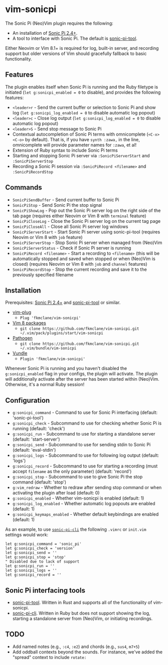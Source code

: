 # vim-sonicpi

The Sonic Pi (Neo)Vim plugin requires the following:

* An installation of [Sonic Pi 2.4+](http://www.sonic-pi.net/).
* A tool to interface with Sonic Pi. The default is [sonic-pi-tool](https://github.com/fkmclane/sonic-pi-tool/).

Either Neovim or Vim 8.1+ is required for log, built-in server, and recording support but older versions of Vim should gracefully fallback to basic functionality.


## Features

The plugin enables itself when Sonic Pi is running and the Ruby filetype is initiated (`let g:sonicpi_enabled = 0` to disable), and provides the following features:

* `<leader>r` - Send the current buffer or selection to Sonic Pi and show log (`let g:sonicpi_log_enabled = 0` to disable automatic log popout)
* `<leader>c` - Close log output (`let g:sonicpi_log_enabled = 0` to disable automatic log popout)
* `<leader>S` - Send stop message to Sonic Pi
* Contextual autocompletion of Sonic Pi terms with omnicomplete (`<C-x><C-o>` by default). That is, if you have `synth :zawa,` in the line, omnicomplete will provide parameter names for `:zawa`, et al!
* Extension of Ruby syntax to include Sonic Pi terms
* Starting and stopping Sonic Pi server via `:SonicPiServerStart` and `:SonicPiServerStop`
* Recording a Sonic Pi session via `:SonicPiRecord <filename>` and `:SonicPiRecordStop`


## Commands

* `SonicPiSendBuffer` - Send current buffer to Sonic Pi
* `SonicPiStop` - Send Sonic Pi the stop signal
* `SonicPiShowLog` - Pop out the Sonic Pi server log on the right side of the tab page (requires either Neovim or Vim 8 with `terminal` feature)
* `SonicPiCloseLog` - Close the Sonic Pi server log on the current tag page
* `SonicPiCloseAll` - Close all Sonic Pi server log windows
* `SonicPiServerStart` - Start Sonic Pi server using sonic-pi-tool (requires Neovim or Vim 8 with `job` feature)
* `SonicPiServerStop` - Stop Sonic Pi server when managed from (Neo)Vim
* `SonicPiServerStatus` - Check if Sonic Pi server is running
* `SonicPiRecord <filename>` - Start a recording to `<filename>` (this will be automatically stopped and saved when stopped or when (Neo)Vim is closed) (requires Neovim or Vim 8 with `job` and `channel` features)
* `SonicPiRecordStop` - Stop the current recording and save it to the previously specified filename


## Installation

Prerequisites: [Sonic Pi 2.4+](http://www.sonic-pi.net/) and [sonic-pi-tool](https://github.com/fkmclane/sonic-pi-tool/) or similar.

* [vim-plug](https://github.com/junegunn/vim-plug)
  * `Plug 'fkmclane/vim-sonicpi'`
* [Vim 8 packages](http://vimhelp.appspot.com/repeat.txt.html#packages)
  * `git clone https://github.com/fkmclane/vim-sonicpi.git ~/.vim/pack/plugins/start/vim-sonicpi`
* [Pathogen](https://github.com/tpope/vim-pathogen)
  * `git clone https://github.com/fkmclane/vim-sonicpi.git ~/.vim/bundle/vim-sonicpi`
* [Vundle](https://github.com/VundleVim/Vundle.vim)
  * `Plugin 'fkmclane/vim-sonicpi'`

Whenever Sonic Pi is running and you haven't disabled the `g:sonicpi_enabled` flag in your configs, the plugin will activate. The plugin will additionally activate after the server has been started within (Neo)Vim. Otherwise, it's a normal Ruby session!


## Configuration

* `g:sonicpi_command` - Command to use for Sonic Pi interfacing (default: 'sonic-pi-tool')
* `g:sonicpi_check` - Subcommand to use for checking whether Sonic Pi is running (default: 'check')
* `g:sonicpi_run` - Subcommand to use for starting a standalone server (default: 'start-server')
* `g:sonicpi_send` - Subcommand to use for sending stdin to Sonic Pi (default: 'eval-stdin')
* `g:sonicpi_logs` - Subcommand to use for following log output (default: 'logs')
* `g:sonicpi_record` - Subcommand to use for starting a recording (must accept `filename` as the only parameter) (default: 'record')
* `g:sonicpi_stop` - Subcommand to use to give Sonic Pi the stop command (default: 'stop')
* `g:vim_redraw` - Whether to redraw after sending stop command or when activating the plugin after load (default: 0)
* `g:sonicpi_enabled` - Whether vim-sonicpi is enabled (default: 1)
* `g:sonicpi_log_enabled` - Whether automatic log popouts are enabled (default: 1)
* `g:sonicpi_keymaps_enabled` - Whether default keybindings are enabled (default: 1)

As an example, to use [`sonic-pi-cli`](https://github.com/Widdershin/sonic-pi-cli/) the following `.vimrc` or `init.vim` settings would work:

```vim
let g:sonicpi_command = 'sonic_pi'
let g:sonicpi_check = 'version'
let g:sonicpi_send = ''
let g:sonicpi_stop = 'stop'
" Disabled due to lack of support
let g:sonicpi_run = ''
let g:sonicpi_logs = ''
let g:sonicpi_record = ''
```


## Sonic Pi interfacing tools

* [sonic-pi-tool](https://github.com/fkmclane/sonic-pi-tool/). Written in Rust and supports all of the functionality of vim-sonicpi.
* [sonic-pi-cli](https://github.com/Widdershin/sonic-pi-cli/). Written in Ruby but does not support showing the log, starting a standalone server from (Neo)Vim, or initiating recordings.


## TODO

* Add named notes (e.g., `:c4`, `:e2`) and chords (e.g., `sus4`, `m7+5`)
* Add oddball contexts beyond the sounds. For instance, we've added the "spread" context to include `rotate:`
